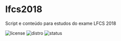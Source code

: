 # lfcs2018
Script e conteúdo para estudos do exame LFCS 2018

![license](https://img.shields.io/badge/license-Unlicense-green.svg)
![distro](https://img.shields.io/badge/ubuntu-16.04-805AFF.svg)
![status](https://img.shields.io/badge/status-under%20development-red.svg)
